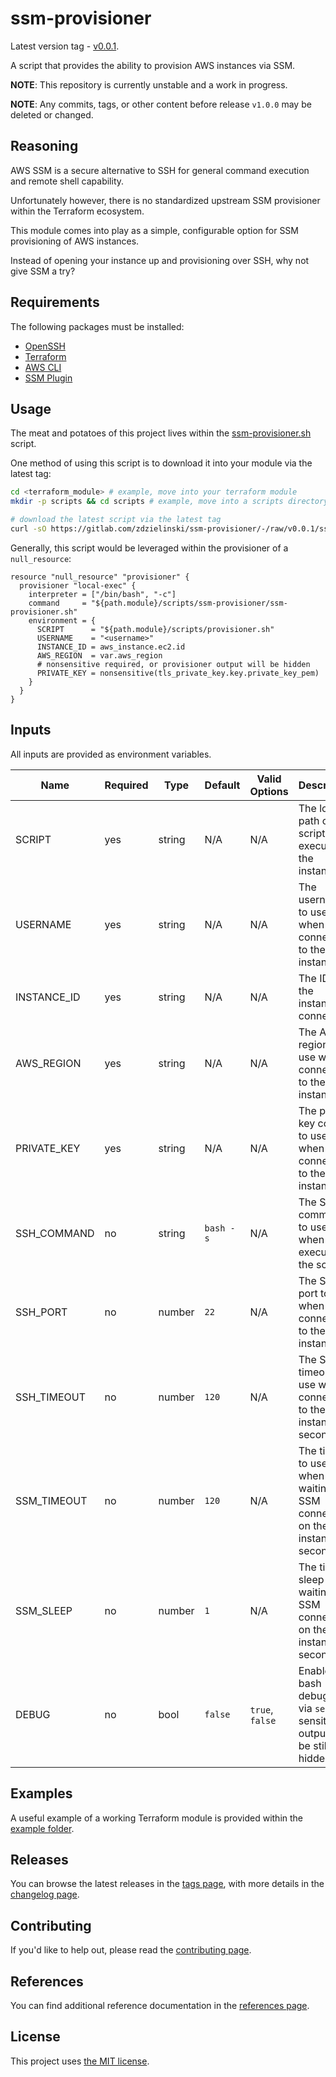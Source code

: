 # ssm-provisioner

Latest version tag - [v0.0.1](https://gitlab.com/zdzielinski/ssm-provisioner/-/tags/v0.0.1). <!-- standard-version -->

A script that provides the ability to provision AWS instances via SSM.

**NOTE**: This repository is currently unstable and a work in progress.

**NOTE**: Any commits, tags, or other content before release `v1.0.0` may be deleted or changed.

## Reasoning

AWS SSM is a secure alternative to SSH for general command execution and remote shell capability.

Unfortunately however, there is no standardized upstream SSM provisioner within the Terraform ecosystem.

This module comes into play as a simple, configurable option for SSM provisioning of AWS instances.

Instead of opening your instance up and provisioning over SSH, why not give SSM a try?

## Requirements

The following packages must be installed:
* [OpenSSH](https://www.openssh.com/)
* [Terraform](https://www.terraform.io/)
* [AWS CLI](https://aws.amazon.com/cli/)
* [SSM Plugin](https://docs.aws.amazon.com/systems-manager/latest/userguide/session-manager-working-with-install-plugin.html)

## Usage

The meat and potatoes of this project lives within the [ssm-provisioner.sh](./ssm-provisioner.sh) script.

One method of using this script is to download it into your module via the latest tag:

```bash
cd <terraform_module> # example, move into your terraform module
mkdir -p scripts && cd scripts # example, move into a scripts directory
```

```bash
# download the latest script via the latest tag
curl -sO https://gitlab.com/zdzielinski/ssm-provisioner/-/raw/v0.0.1/ssm-provisioner.sh
```

Generally, this script would be leveraged within the provisioner of a `null_resource`:

```hcl
resource "null_resource" "provisioner" {
  provisioner "local-exec" {
    interpreter = ["/bin/bash", "-c"]
    command     = "${path.module}/scripts/ssm-provisioner/ssm-provisioner.sh"
    environment = {
      SCRIPT      = "${path.module}/scripts/provisioner.sh"
      USERNAME    = "<username>"
      INSTANCE_ID = aws_instance.ec2.id
      AWS_REGION  = var.aws_region
      # nonsensitive required, or provisioner output will be hidden
      PRIVATE_KEY = nonsensitive(tls_private_key.key.private_key_pem)
    }
  }
}
```

## Inputs

All inputs are provided as environment variables.

|Name|Required|Type|Default|Valid Options|Description|
|---|---|---|---|---|---|
|SCRIPT|yes|string|N/A|N/A|The local path of the script to execute on the instance|
|USERNAME|yes|string|N/A|N/A|The username to use when connecting to the instance|
|INSTANCE_ID|yes|string|N/A|N/A|The ID of the instance to connect to|
|AWS_REGION|yes|string|N/A|N/A|The AWS region to use when connecting to the instance|
|PRIVATE_KEY|yes|string|N/A|N/A|The private key content to use when connecting to the instance|
|SSH_COMMAND|no|string|`bash -s`|N/A|The SSH command to use when executing the script|
|SSH_PORT|no|number|`22`|N/A|The SSH port to use when connecting to the instance|
|SSH_TIMEOUT|no|number|`120`|N/A|The SSH timeout to use when connecting to the instance, in seconds|
|SSM_TIMEOUT|no|number|`120`|N/A|The timeout to use when waiting for SSM connection on the instance, in seconds|
|SSM_SLEEP|no|number|`1`|N/A|The time to sleep when waiting for SSM connection on the instance, in seconds|
|DEBUG|no|bool|`false`|`true`, `false`|Enable bash debugging via `set -x`, sensitive output will be still be hidden|

## Examples

A useful example of a working Terraform module is provided within the [example folder](./example).

## Releases

You can browse the latest releases in the [tags page](/-/tags), with more details in the [changelog page](./docs/CHANGELOG.md).

## Contributing

If you'd like to help out, please read the [contributing page](./docs/CONTRIBUTING.md).

## References

You can find additional reference documentation in the [references page](./docs/REFERENCES.md).

## License

This project uses [the MIT license](./LICENSE.md).